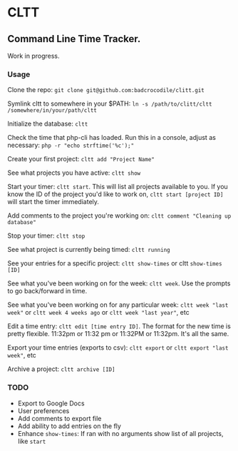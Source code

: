 # CLTT

## Command Line Time Tracker. 

Work in progress.

### Usage

Clone the repo: `git clone git@github.com:badcrocodile/clitt.git`

Symlink cltt to somewhere in your $PATH: `ln -s /path/to/clitt/cltt /somewhere/in/your/path/cltt`

Initialize the database: `cltt`

Check the time that php-cli has loaded. Run this in a console, adjust as necessary: `php -r "echo strftime('%c');"`

Create your first project: `cltt add "Project Name"`

See what projects you have active: `cltt show`

Start your timer: `cltt start`. This will list all projects available to you. If you know the ID of the project you'd like to work on, `cltt start [project ID]` will start the timer immediately.

Add comments to the project you're working on: `cltt comment "Cleaning up database"`

Stop your timer: `cltt stop`

See what project is currently being timed: `cltt running`

See your entries for a specific project: `cltt show-times` or cltt `show-times [ID]`

See what you've been working on for the week: `cltt week`. Use the prompts to go back/forward in time.

See what you've been working on for any particular week: `cltt week "last week"` or `cltt week 4 weeks ago` or `cltt week "last year"`, etc

Edit a time entry: `cltt edit [time entry ID]`. The format for the new time is pretty flexible. 11:32pm or 11:32 pm or 11:32PM or 11:32pm. It's all the same.

Export your time entries (exports to csv): `cltt export` or `cltt export "last week"`, etc

Archive a project: `cltt archive [ID]`

### TODO

* Export to Google Docs
* User preferences
* Add comments to export file
* Add ability to add entries on the fly
* Enhance `show-times`: If ran with no arguments show list of all projects, like `start`
